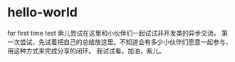 # hello-world
for first time test
紫儿尝试在这里和小伙伴们一起试试非开发类的异步交流。
第一次尝试，先试着把自己的总结放这里。不知道会有多少小伙伴们愿意一起参与，用这种方式来完成分享的闭环。
我试试看。加油，紫儿。
